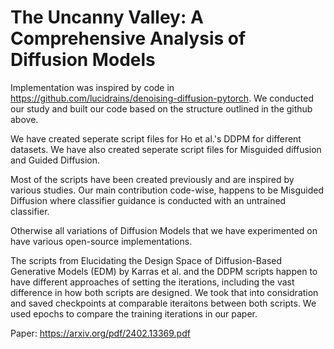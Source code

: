 # The Uncanny Valley: A Comprehensive Analysis of Diffusion Models
Implementation was inspired by code in https://github.com/lucidrains/denoising-diffusion-pytorch.
We conducted our study and built our code based on the structure outlined in the github above.

We have created seperate script files for Ho et al.'s DDPM for different datasets.
We have also created seperate script files for Misguided diffusion and Guided Diffusion.

Most of the scripts have been created previously and are inspired by various studies.
Our main contribution code-wise, happens to be Misguided Diffusion where classifier guidance
is conducted with an untrained classifier. 

Otherwise all variations of Diffusion Models that we have experimented on have various 
open-source implementations.

The scripts from Elucidating the Design Space of Diffusion-Based Generative Models (EDM) by
Karras et al. and the DDPM scripts happen to have different approaches of setting the iterations,
including the vast difference in how both scripts are designed. We took that into considration
and saved checkpoints at comparable iteraitons between both scripts. We used epochs to compare
the training iterations in our paper.

Paper:
https://arxiv.org/pdf/2402.13369.pdf 
